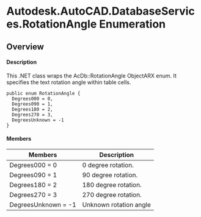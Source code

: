 # Autodesk.AutoCAD.DatabaseServices.RotationAngle Enumeration

## Overview

#### Description
This .NET class wraps the AcDb::RotationAngle ObjectARX enum. 
It specifies the text rotation angle within table cells.
```text
public enum RotationAngle {
  Degrees000 = 0,
  Degrees090 = 1,
  Degrees180 = 2,
  Degrees270 = 3,
  DegreesUnknown = -1
}
```

#### Members

| Members | Description |
| --- | --- |
| Degrees000 = 0 | 0 degree rotation. |
| Degrees090 = 1 | 90 degree rotation. |
| Degrees180 = 2 | 180 degree rotation. |
| Degrees270 = 3 | 270 degree rotation. |
| DegreesUnknown = -1 | Unknown rotation angle |